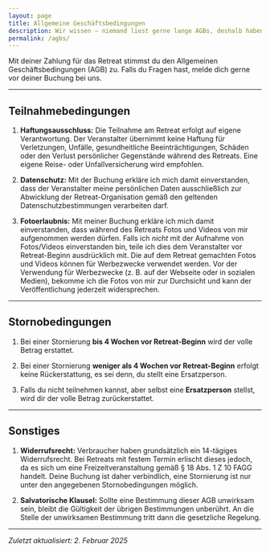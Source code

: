 ```yaml
---
layout: page
title: Allgemeine Geschäftsbedingungen
description: Wir wissen – niemand liest gerne lange AGBs, deshalb haben wir uns auf das Wesentliche beschränkt.
permalink: /agbs/
---
```


Mit deiner Zahlung für das Retreat stimmst du den Allgemeinen Geschäftsbedingungen (AGB) zu. Falls du Fragen hast, melde dich gerne vor deiner Buchung bei uns.

---

## Teilnahmebedingungen

1. **Haftungsausschluss:**
Die Teilnahme am Retreat erfolgt auf eigene Verantwortung. Der Veranstalter übernimmt keine Haftung für Verletzungen, Unfälle, gesundheitliche Beeinträchtigungen, Schäden oder den Verlust persönlicher Gegenstände während des Retreats. Eine eigene Reise- oder Unfallversicherung wird empfohlen.

2. **Datenschutz:**
Mit der Buchung erkläre ich mich damit einverstanden, dass der Veranstalter meine persönlichen Daten ausschließlich zur Abwicklung der Retreat-Organisation gemäß den geltenden Datenschutzbestimmungen verarbeiten darf.

3. **Fotoerlaubnis:**
Mit meiner Buchung erkläre ich mich damit einverstanden, dass während des Retreats Fotos und Videos von mir aufgenommen werden dürfen. Falls ich *nicht* mit der Aufnahme von Fotos/Videos einverstanden bin, teile ich dies dem Veranstalter vor Retreat-Beginn ausdrücklich mit. 
Die auf dem Retreat gemachten Fotos und Videos können für Werbezwecke verwendet werden. Vor der Verwendung für Werbezwecke (z. B. auf der Webseite oder in sozialen Medien), bekomme ich die Fotos von mir zur Durchsicht und kann der Veröffentlichung jederzeit widersprechen. 

---

## Stornobedingungen

1. Bei einer Stornierung **bis 4 Wochen vor Retreat-Beginn** wird der volle Betrag erstattet.

2. Bei einer Stornierung **weniger als 4 Wochen vor Retreat-Beginn** erfolgt keine Rückerstattung, es sei denn, du stellt eine Ersatzperson. 

3. Falls du nicht teilnehmen kannst, aber selbst eine **Ersatzperson** stellst, wird dir der volle Betrag zurückerstattet.

---

## Sonstiges

1. **Widerrufsrecht:**
Verbraucher haben grundsätzlich ein 14-tägiges Widerrufsrecht. Bei Retreats mit festem Termin erlischt dieses jedoch, da es sich um eine Freizeitveranstaltung gemäß § 18 Abs. 1 Z 10 FAGG handelt. Deine Buchung ist daher verbindlich, eine Stornierung ist nur unter den angegebenen Stornobedingungen möglich.

2. **Salvatorische Klausel:**
Sollte eine Bestimmung dieser AGB unwirksam sein, bleibt die Gültigkeit der übrigen Bestimmungen unberührt. An die Stelle der unwirksamen Bestimmung tritt dann die gesetzliche Regelung.


---

*Zuletzt aktualisiert: 2. Februar 2025*